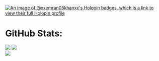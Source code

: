 [![An image of @xxemran05khanxx's Holopin badges, which is a link to view their full Holopin profile](https://holopin.me/xxemran05khanxx)](https://holopin.io/@xxemran05khanxx)
# GitHub Stats:
![](https://github-readme-stats.vercel.app/api?username=xXemran05khanXx&theme=ambient_gradient&hide_border=true&include_all_commits=false&count_private=false)
![](https://github-readme-streak-stats.herokuapp.com/?user=Xxemran05khanxX&theme=dark&hide_border=false)<br/>
![](https://github-readme-stats.vercel.app/api/top-langs/?username=Xxemran05khanxX&theme=dark&hide_border=false&include_all_commits=true&count_private=true&layout=compact)




